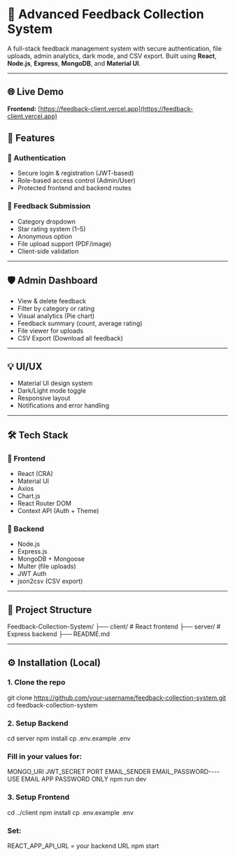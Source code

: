 # 📝 Advanced Feedback Collection System

A full-stack feedback management system with secure authentication, file uploads, admin analytics, dark mode, and CSV export. Built using **React**, **Node.js**, **Express**, **MongoDB**, and **Material UI**.

---

## 🌐 Live Demo

 **Frontend:** [https://feedback-client.vercel.app](https://feedback-client.vercel.app)  



## 🚀 Features

### 👤 Authentication
- Secure login & registration (JWT-based)
- Role-based access control (Admin/User)
- Protected frontend and backend routes

### 📝 Feedback Submission
- Category dropdown
- Star rating system (1–5)
- Anonymous option
- File upload support (PDF/image)
- Client-side validation

---

## 🛡️ Admin Dashboard
- View & delete feedback
- Filter by category or rating
- Visual analytics (Pie chart)
- Feedback summary (count, average rating)
- File viewer for uploads
- CSV Export (Download all feedback)

---

## 💡 UI/UX
- Material UI design system
- Dark/Light mode toggle
- Responsive layout
- Notifications and error handling

---

## 🛠 Tech Stack

### 🔹 Frontend
- React (CRA)
- Material UI
- Axios
- Chart.js
- React Router DOM
- Context API (Auth + Theme)

### 🔹 Backend
- Node.js
- Express.js
- MongoDB + Mongoose
- Multer (file uploads)
- JWT Auth
- json2csv (CSV export)

---

## 📁 Project Structure

Feedback-Collection-System/
├── client/ # React frontend
├── server/ # Express backend
├── README.md


---

## ⚙️ Installation (Local)

### 1. Clone the repo

git clone https://github.com/your-username/feedback-collection-system.git
cd feedback-collection-system

### 2. Setup Backend
cd server
npm install
cp .env.example .env

### Fill in your values for:
MONGO_URI
JWT_SECRET
PORT
EMAIL_SENDER
EMAIL_PASSWORD----USE EMAIL APP PASSWORD ONLY
npm run dev

### 3. Setup Frontend
cd ../client
npm install
cp .env.example .env

### Set:
REACT_APP_API_URL = your backend URL
npm start

